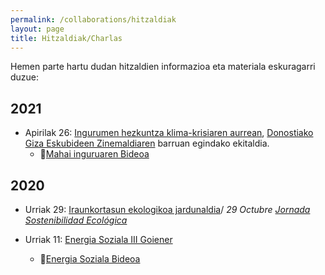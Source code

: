 ```yaml
---
permalink: /collaborations/hitzaldiak
layout: page
title: Hitzaldiak/Charlas
---
```

Hemen parte hartu dudan hitzaldien informazioa eta materiala eskuragarri duzue:

## 2021
- Apirilak 26: [Ingurumen hezkuntza klima-krisiaren aurrean](https://www.donostia.eus/ataria/documents/9836197/0/III_AZOKAREN_PROGRAMA.pdf/1454dfa8-c0ea-db1b-341d-a2693736568d?t=1619169201892), [Donostiako Giza Eskubideen Zinemaldiaren](https://www.zinemaetagizaeskubideak.eus/2021/) barruan egindako ekitaldia.
  - 🎦[Mahai inguruaren Bideoa](https://www.youtube.com/watch?v=6MCk7HegC2E)


## 2020
- Urriak 29: [Iraunkortasun ekologikoa jardunaldia](https://www.hegoa.ehu.eus/articles/text/jornada_sostenibilidad_ecologica)/ *29 Octubre [Jornada Sostenibilidad Ecológica](https://www.hegoa.ehu.eus/articles/text/jornada_sostenibilidad_ecologica)*

- Urriak 11: [Energia Soziala III Goiener](https://www.goiener.com/eu/ekitaldia/energia-soziala-iii-jardunaldia-online/)
  - 🎦[Energia Soziala Bideoa](https://www.youtube.com/watch?v=ZibDUze7nUQ&list=PLVpPoN2R0DOoNOEVSr16MmlMz-LGJxwVm&index=5)


